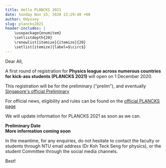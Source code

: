 ```yaml
---
title: Hello PLANCKS 2021
date: Sunday Nov 15, 2020 22:29:48 +08
author: Odyssey
slug: plancks2021
header-includes: |
	\usepackage{enumitem}
	\setlistdepth{20}
	\renewlist{itemize}{itemize}{20}
	\setlist[itemize]{label=$\circ$}
---
```




Dear All,

A first round of registration for <b>Physics league across numerous countries for kick-ass students (PLANCKS 2021)</b> will open on 1 December 2020. 

This registration will be for the preliminary ("prelim"), and eventually [Singapore's official Preliminary](https://2021.plancks.org/registration/)

For official news, eligibility and rules can be found on the [official PLANCKS page](https://www.iaps.info/plancks/what-is-plancks/)

We will update information for PLANCKS 2021 as soon as we can. 

<b>Preliminary Date <br>
More information coming soon</b>

In the meantime, for any enquiries, do not hesitate to contact the faculty or students through NTU email address (Dr Koh Teck Seng for physics), or the student Committee through the social media channels. 

Best!

